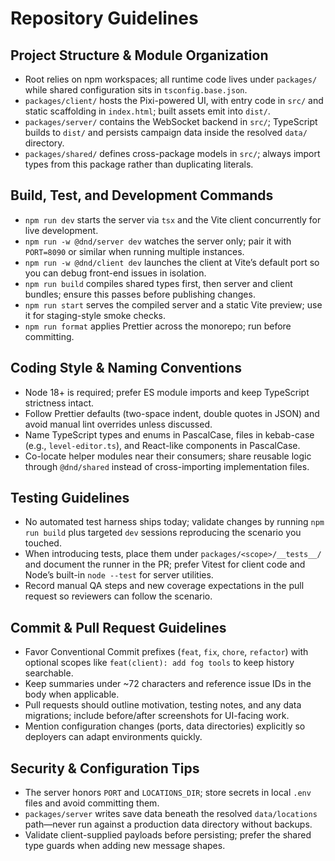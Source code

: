 # Repository Guidelines

## Project Structure & Module Organization
- Root relies on npm workspaces; all runtime code lives under `packages/` while shared configuration sits in `tsconfig.base.json`.
- `packages/client/` hosts the Pixi-powered UI, with entry code in `src/` and static scaffolding in `index.html`; built assets emit into `dist/`.
- `packages/server/` contains the WebSocket backend in `src/`; TypeScript builds to `dist/` and persists campaign data inside the resolved `data/` directory.
- `packages/shared/` defines cross-package models in `src/`; always import types from this package rather than duplicating literals.

## Build, Test, and Development Commands
- `npm run dev` starts the server via `tsx` and the Vite client concurrently for live development.
- `npm run -w @dnd/server dev` watches the server only; pair it with `PORT=8090` or similar when running multiple instances.
- `npm run -w @dnd/client dev` launches the client at Vite’s default port so you can debug front-end issues in isolation.
- `npm run build` compiles shared types first, then server and client bundles; ensure this passes before publishing changes.
- `npm run start` serves the compiled server and a static Vite preview; use it for staging-style smoke checks.
- `npm run format` applies Prettier across the monorepo; run before committing.

## Coding Style & Naming Conventions
- Node 18+ is required; prefer ES module imports and keep TypeScript strictness intact.
- Follow Prettier defaults (two-space indent, double quotes in JSON) and avoid manual lint overrides unless discussed.
- Name TypeScript types and enums in PascalCase, files in kebab-case (e.g., `level-editor.ts`), and React-like components in PascalCase.
- Co-locate helper modules near their consumers; share reusable logic through `@dnd/shared` instead of cross-importing implementation files.

## Testing Guidelines
- No automated test harness ships today; validate changes by running `npm run build` plus targeted `dev` sessions reproducing the scenario you touched.
- When introducing tests, place them under `packages/<scope>/__tests__/` and document the runner in the PR; prefer Vitest for client code and Node’s built-in `node --test` for server utilities.
- Record manual QA steps and new coverage expectations in the pull request so reviewers can follow the scenario.

## Commit & Pull Request Guidelines
- Favor Conventional Commit prefixes (`feat`, `fix`, `chore`, `refactor`) with optional scopes like `feat(client): add fog tools` to keep history searchable.
- Keep summaries under ~72 characters and reference issue IDs in the body when applicable.
- Pull requests should outline motivation, testing notes, and any data migrations; include before/after screenshots for UI-facing work.
- Mention configuration changes (ports, data directories) explicitly so deployers can adapt environments quickly.

## Security & Configuration Tips
- The server honors `PORT` and `LOCATIONS_DIR`; store secrets in local `.env` files and avoid committing them.
- `packages/server` writes save data beneath the resolved `data/locations` path—never run against a production data directory without backups.
- Validate client-supplied payloads before persisting; prefer the shared type guards when adding new message shapes.
